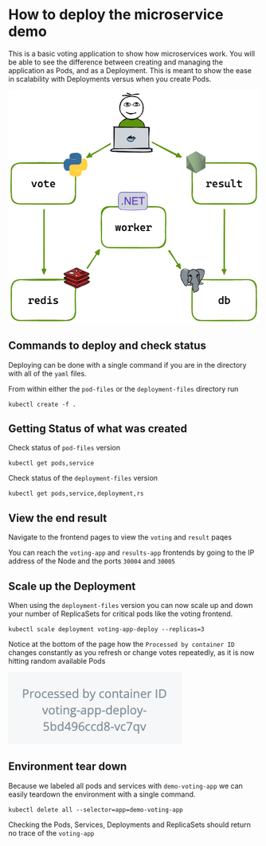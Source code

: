 # How to deploy the microservice demo

This is a basic voting application to show how microservices work. You will be able to see the difference between creating and managing the application as Pods, and as a Deployment. This is meant to show the ease in scalability with Deployments versus when you create Pods.

![Architecture Overview](/images/architecture.excalidraw.png)

## Commands to deploy and check status

Deploying can be done with a single command if you are in the directory with all of the `yaml` files.

From within either the `pod-files` or the `deployment-files` directory run

``` shell
kubectl create -f .
```

## Getting Status of what was created

Check status of `pod-files` version

``` shell
kubectl get pods,service
```

Check status of the `deployment-files` version

```shell
kubectl get pods,service,deployment,rs
```

## View the end result

Navigate to the frontend pages to view the `voting` and `result` paqes

You can reach the `voting-app` and `results-app` frontends by going to the IP address of the Node and the ports `30004` and `30005`

## Scale up the Deployment

When using the `deployment-files` version you can now scale up and down your number of ReplicaSets for critical pods like the voting frontend.

``` shell
kubectl scale deployment voting-app-deploy --replicas=3
```

Notice at the bottom of the page how the `Processed by container ID` changes constantly as you refresh or change votes repeatedly, as it is now hitting random available Pods

![Example](/images/id.example.png)

## Environment tear down

Because we labeled all pods and services with `demo-voting-app` we can easily teardown the environment with a single command.

``` shell
kubectl delete all --selector=app=demo-voting-app
```

Checking the Pods, Services, Deployments and ReplicaSets should return no trace of the `voting-app`
